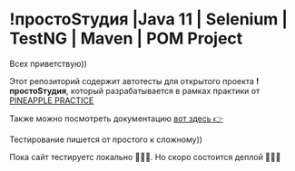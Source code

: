 # !простоSтудия |Java 11 | Selenium | TestNG | Maven | POM Project

Всех приветствую))

Этот репозиторий содержит автотесты для открытого проекта **!простоSтудия**, который
разрабатывается в рамках практики от [PINEAPPLE PRACTICE](https://pnpl.site)

Также можно посмотреть документацию [вот здесь 👉](https://github.com/08AlimDuiL/justeLeStudioDocs)

Тестирование пишется от простого к сложному))

Пока сайт тестируетс локально 🤫🤷‍♀️. Но скоро состоится деплой 💪✊🤩